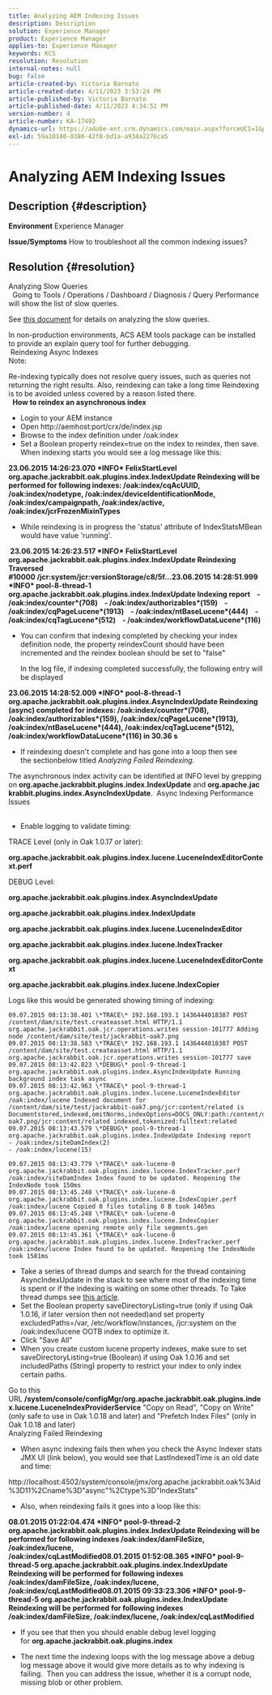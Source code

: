 ```yaml
---
title: Analyzing AEM Indexing Issues
description: Description
solution: Experience Manager
product: Experience Manager
applies-to: Experience Manager
keywords: KCS
resolution: Resolution
internal-notes: null
bug: false
article-created-by: Victoria Barnato
article-created-date: 4/11/2023 3:53:24 PM
article-published-by: Victoria Barnato
article-published-date: 4/11/2023 4:34:52 PM
version-number: 4
article-number: KA-17492
dynamics-url: https://adobe-ent.crm.dynamics.com/main.aspx?forceUCI=1&pagetype=entityrecord&etn=knowledgearticle&id=8ef51dfc-80d8-ed11-a7c7-6045bd006d92
exl-id: 59a10140-0386-42f8-bd1a-a934a2276ca5
---
```

# Analyzing AEM Indexing Issues

## Description {#description}

<b>Environment</b>
Experience Manager


<b>Issue/Symptoms</b>
How to troubleshoot all the common indexing issues?


## Resolution {#resolution}

Analyzing Slow Queries<br> 
Going to Tools / Operations / Dashboard / Diagnosis / Query Performance will show the list of slow queries.

See [this document](https://docs.adobe.com/docs/en/aem/6-2/deploy/platform/queries-and-indexing.html#Troubleshooting%20indexing%20issues) for details on analyzing the slow queries.

In non-production environments, ACS AEM tools package can be installed to provide an explain query tool for further debugging.
<br> Reindexing Async Indexes<br>
Note:

Re-indexing typically does not resolve query issues, such as queries not returning the right results. Also, reindexing can take a long time Reindexing is to be avoided unless covered by a reason listed there.
<br> 
<b>How to reindex an asynchronous index</b>

- Login to your AEM instance
- Open http://aemhost:port/crx/de/index.jsp
- Browse to the index definition under /oak:index
- Set a Boolean property reindex=true on the index to reindex, then save. When indexing starts you would see a log message like this:


<b>23.06.2015 14:26:23.070 \*INFO\* FelixStartLevel org.apache.jackrabbit.oak.plugins.index.IndexUpdate Reindexing will be performed for following indexes: /oak:index/cqAcUUID, /oak:index/nodetype, /oak:index/deviceIdentificationMode, /oak:index/campaignpath, /oak:index/active, /oak:index/jcrFrozenMixinTypes</b>

- While reindexing is in progress the 'status' attribute of IndexStatsMBean would have value 'running'.

<b> 23.06.2015 14:26:23.517 \*INFO\* FelixStartLevel org.apache.jackrabbit.oak.plugins.index.IndexUpdate Reindexing Traversed #10000 /jcr:system/jcr:versionStorage/c8/5f...23.06.2015 14:28:51.999 \*INFO\* pool-8-thread-1 org.apache.jackrabbit.oak.plugins.index.IndexUpdate Indexing report    - /oak:index/counter\*(708)    - /oak:index/authorizables\*(159)    - /oak:index/cqPageLucene\*(1913)    - /oak:index/ntBaseLucene\*(444)    - /oak:index/cqTagLucene\*(512)    - /oak:index/workflowDataLucene\*(116)</b>
- You can confirm that indexing completed by checking your index definition node, the property reindexCount should have been incremented and the reindex boolean should be set to "false"

    In the log file, if indexing completed successfully, the following entry will be displayed

<b>23.06.2015 14:28:52.009 \*INFO\* pool-8-thread-1 org.apache.jackrabbit.oak.plugins.index.AsyncIndexUpdate Reindexing (async) completed for indexes: /oak:index/counter\*(708), /oak:index/authorizables\*(159), /oak:index/cqPageLucene\*(1913), /oak:index/ntBaseLucene\*(444), /oak:index/cqTagLucene\*(512), /oak:index/workflowDataLucene\*(116) in 30.36 s</b>
- If reindexing doesn't complete and has gone into a loop then see the sectionbelow titled *Analyzing Failed Reindexing*.


The asynchronous index activity can be identified at INFO level by grepping on <b>org.apache.jackrabbit.plugins.index.IndexUpdate</b> and <b>org.apache.jackrabbit.plugins.index.AsyncIndexUpdate</b>.
 Async Indexing Performance Issues<br> 
- Enable logging to validate timing:


TRACE Level (only in Oak 1.0.17 or later):

<b>org.apache.jackrabbit.oak.plugins.index.lucene.LuceneIndexEditorContext.perf</b>

DEBUG Level:

<b>org.apache.jackrabbit.oak.plugins.index.AsyncIndexUpdate</b>

<b>org.apache.jackrabbit.oak.plugins.index.IndexUpdate</b>

<b>org.apache.jackrabbit.oak.plugins.index.lucene.LuceneIndexEditor</b>

<b>org.apache.jackrabbit.oak.plugins.index.lucene.IndexTracker</b>

<b>org.apache.jackrabbit.oak.plugins.index.lucene.LuceneIndexEditorContext</b>

<b>org.apache.jackrabbit.oak.plugins.index.lucene.IndexCopier</b>

Logs like this would be generated showing timing of indexing:

```
09.07.2015 08:13:38.401 \*TRACE\* 192.168.193.1 1436444018387 POST /content/dam/site/test.createasset.html HTTP/1.1 org.apache.jackrabbit.oak.jcr.operations.writes session-101777 Adding node /content/dam/site/test/jackrabbit-oak7.png
09.07.2015 08:13:38.583 \*TRACE\* 192.168.193.1 1436444018387 POST /content/dam/site/test.createasset.html HTTP/1.1 org.apache.jackrabbit.oak.jcr.operations.writes session-101777 save
09.07.2015 08:13:42.823 \*DEBUG\* pool-9-thread-1 org.apache.jackrabbit.oak.plugins.index.AsyncIndexUpdate Running background index task async
09.07.2015 08:13:42.963 \*TRACE\* pool-9-thread-1 org.apache.jackrabbit.oak.plugins.index.lucene.LuceneIndexEditor /oak:index/lucene Indexed document for /content/dam/site/test/jackrabbit-oak7.png/jcr:content/related is Documentstored,indexed,omitNorms,indexOptions=DOCS_ONLY:path:/content/dam/site/test/jackrabbit-oak7.png/jcr:content/related indexed,tokenized:fulltext:related
09.07.2015 08:13:43.579 \*DEBUG\* pool-9-thread-1 org.apache.jackrabbit.oak.plugins.index.IndexUpdate Indexing report
- /oak:index/siteDamIndex(2)
- /oak:index/lucene(15)
```

```
09.07.2015 08:13:43.779 \*TRACE\* oak-lucene-0 org.apache.jackrabbit.oak.plugins.index.lucene.IndexTracker.perf /oak:index/siteDamIndex Index found to be updated. Reopening the IndexNode took 150ms
09.07.2015 08:13:45.248 \*TRACE\* oak-lucene-0 org.apache.jackrabbit.oak.plugins.index.lucene.IndexCopier.perf /oak:index/lucene Copied 0 files totaling 0 B took 1465ms
09.07.2015 08:13:45.248 \*TRACE\* oak-lucene-0 org.apache.jackrabbit.oak.plugins.index.lucene.IndexCopier /oak:index/lucene opening remote only file segments.gen
09.07.2015 08:13:45.361 \*TRACE\* oak-lucene-0 org.apache.jackrabbit.oak.plugins.index.lucene.IndexTracker.perf /oak:index/lucene Index found to be updated. Reopening the IndexNode took 1581ms
```

- Take a series of thread dumps and search for the thread containing AsyncIndexUpdate in the stack to see where most of the indexing time is spent or if the indexing is waiting on some other threads. To Take thread dumps see [this article](https://experienceleague.adobe.com/docs/experience-cloud-kcs/kbarticles/KA-17452.html).
- Set the Boolean property saveDirectoryListing=true (only if using Oak 1.0.16, if later version then not needed)and set property excludedPaths=/var, /etc/workflow/instances, /jcr:system on the /oak:index/lucene OOTB index to optimize it.
- Click "Save All"
- When you create custom lucene property indexes, make sure to set saveDirectoryListing=true (Boolean) if using Oak 1.0.16 and set includedPaths (String) property to restrict your index to only index certain paths.


Go to this URL <b>/system/console/configMgr/org.apache.jackrabbit.oak.plugins.index.lucene.LuceneIndexProviderService</b> "Copy on Read", "Copy on Write" (only safe to use in Oak 1.0.18 and later) and "Prefetch Index Files" (only in Oak 1.0.18 and later)
<br>Analyzing Failed Reindexing<br>
- When async indexing fails then when you check the Async Indexer stats JMX UI (link below), you would see that LastIndexedTime is an old date and time:


http://localhost:4502/system/console/jmx/org.apache.jackrabbit.oak%3Aid%3D11%2Cname%3D"async"%2Ctype%3D"IndexStats"

- Also, when reindexing fails it goes into a loop like this:


<b>08.01.2015 01:22:04.474 \*INFO\* pool-9-thread-2 org.apache.jackrabbit.oak.plugins.index.IndexUpdate Reindexing will be performed for following indexes /oak:index/damFileSize, /oak:index/lucene, /oak:index/cqLastModified08.01.2015 01:52:08.365 \*INFO\* pool-9-thread-5 org.apache.jackrabbit.oak.plugins.index.IndexUpdate Reindexing will be performed for following indexes /oak:index/damFileSize, /oak:index/lucene, /oak:index/cqLastModified08.01.2015 09:33:23.306 \*INFO\* pool-9-thread-5 org.apache.jackrabbit.oak.plugins.index.IndexUpdate Reindexing will be performed for following indexes /oak:index/damFileSize, /oak:index/lucene, /oak:index/cqLastModified</b>

- If you see that then you should enable debug level logging for <b>org.apache.jackrabbit.oak.plugins.index</b>


- The next time the indexing loops with the log message above a debug log message above it would give more details as to why indexing is failing.  Then you can address the issue, whether it is a corrupt node, missing blob or other problem.
